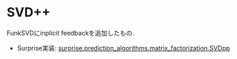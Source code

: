 # SVD++
FunkSVDにinplicit feedbackを追加したもの.
- Surprise実装: [surprise.prediction_algorithms.matrix_factorization.SVDpp](https://surprise.readthedocs.io/en/stable/matrix_factorization.html#surprise.prediction_algorithms.matrix_factorization.SVDpp)